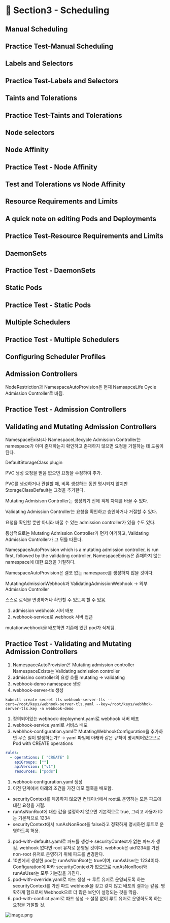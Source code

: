 # 🍨 Section3 - Scheduling

## Manual Scheduling


## Practice Test-Manual Scheduling


## Labels and Selectors


## Practice Test-Labels and Selectors


## Taints and Tolerations


## Practice Test-Taints and Tolerations


## Node selectors


## Node Affinity


## Practice Test - Node Affinity


## Test and Tolerations vs Node Affinity


## Resource Requirements and Limits


## A quick note on editing Pods and Deployments


## Practice Test-Resource Requirements and Limits


## DaemonSets


## Practice Test - DaemonSets


## Static Pods


## Practice Test - Static Pods


## Multiple Schedulers


## Practice Test - Multiple Schedulers


## Configuring Scheduler Profiles


## Admission Controllers


NodeRestriction과 NamespaceAutoProvision은 현재 NamsapceLife Cycle Admission Controller로 바뀜.


## Practice Test - Admission Controllers


## Validating and Mutating Admission Controllers


NamespaceExists나 NamespaceLifecycle Admission Controller는 namespace가 이미 존재하는지 확인하고 존재하지 않으면 요청을 거절하는 데 도움이 된다.


DefaultStorageClass plugin


PVC 생성 요청을 받음 없으면 요청을 수정하여 추가.


PVC를 생성하거나 관찰할 때, 비록 생성하는 동안 명시되지 않지만 StorageClassDefault는 그것을 추가한다.


Mutating Admisison Controller는 생성되기 전에 객체 자체를 바꿀 수 있다.


Validating Admission Controller는 요청을 확인하고 승인하거나 거절할 수 있다.


요청을 확인할 뿐만 아니라 바꿀 수 있는 admission controller가 있을 수도 있다.


통상적으로는 Mutating Admission Controller가 먼저 야기하고, Validating Admission Controller가 그 뒤를 따른다.


NamespaceAutoProvision which is a mutating admission controller, is run first, followed by the validating controller, NamespaceExists은 존재하지 않는 namespace에 대한 요청을 거절하다.


NamespaceAutoProvision은 결코 없는 namespace를 생성하지 않을 것이다.


MutatingAdmissionWebhook과 ValidatingAdmissionWebhook → 외부 Admission Controller


스스로 로직을 변경하거나 확인할 수 있도록 할 수 있음.

1. admission webhook 서버 배포
2. webhook-service로 webhook 서버 접근

mutationwebhook을 배포하면 기존에 있던 pod가 삭제됨.


## Practice Test - Validating and Mutating Admission Controllers

1. NamespaceAutoProvision은 Mutating admission controller
NamespaceExists는 Validating admission controller
2. admissino controller의 요청 흐름
mutating → validating
3. webhook-demo namespace 생성
4. webhook-server-tls 생성

```shell
kubectl create secret tls webhook-server-tls --cert=/root/keys/webhook-server-tls.yaml --key=/root/keys/webhhok-server-tls.key -n webhook-demo
```

1. 정의되어있는 webhook-deployment.yaml로 webhook 서버 배포
2. webhook-service.yaml로 서비스 배포
3. webhhok-configuration.yaml로 MutatingWebhookConfiguration을 추가하면 무슨 일이 발생하는가?
→ yaml 파일에 아래와 같은 규칙이 명시되어있으므로 Pod with CREATE operations

```yaml
rules:
  - operations: [ "CREATE" ]
    apiGroups: [""]
    apiVersion: ["v1"]
    resources: ["pods"]
```

1. webhook-configuration.yaml 생성
2. 이전 단계에서 아래의 조건을 가진 데모 웹훅을 배포함.
- securityContext를 제공하지 않으면 컨테이너에서 root로 운영하는 모든 파드에 대한 요청을 거절.
- runAsNonRoot에 대한 값을 설정하지 않으면 기본적으로 true, 그리고 사용자 ID는 기본적으로 1234
- securityContext에서 runAsNonRoot를 false라고 정확하게 명시하면 루트로 운영하도록 허용.
3. pod-with-defaults.yaml로 파드를 생성→ securityContext가 없는 파드가 생김.
webhook 없다면 root 유저로 운영될 것이다. webhook은 uid1234를 가진 non-root 유저로 운영하기 위해 파드를 변경한다.
4. 10번에서 생성한 pod는 runAsNonRoot는 true이며, runAsUser는 1234이다.
Configuration에 따라 securityContext가 없으므로 runAsNonRoot와 runAsUser는 모두 기본값을 가진다.
5. pod-with-override.yaml로 파드 생성 → 루트 유저로 운영되도록 하는 securityContext를 가진 파드
webhook을 갖고 갖지 않고 배포의 결과는 같음.
명확하게 함으로써 Webhook으로 더 많은 보안이 설정되는 것을 막음.
6. pod-with-conflict.yaml로 파드 생성 → 
설정 없이 루트 유저로 운영하도록 하는 요청을 거절할 것.

![image.png](https://prod-files-secure.s3.us-west-2.amazonaws.com/b2ea2032-00e9-4883-a13b-cb03cf5b2334/501c3b54-0de4-44d6-afe6-eca0c6373e4f/image.png?X-Amz-Algorithm=AWS4-HMAC-SHA256&X-Amz-Content-Sha256=UNSIGNED-PAYLOAD&X-Amz-Credential=ASIAZI2LB4662NS5KQQ2%2F20250219%2Fus-west-2%2Fs3%2Faws4_request&X-Amz-Date=20250219T041403Z&X-Amz-Expires=3600&X-Amz-Security-Token=IQoJb3JpZ2luX2VjEHQaCXVzLXdlc3QtMiJHMEUCIGHoWk74EenbPoRqB7Hd%2FgSdmPnRgmrz4IgnjnhDax8OAiEAkx0PmAMdT097fkn7NT6hE4xj661be9d9I5PVOBDeqWwqiAQInf%2F%2F%2F%2F%2F%2F%2F%2F%2F%2FARAAGgw2Mzc0MjMxODM4MDUiDFqM6ifCFoEx3voQBSrcA6sb4sVokoD7TLp27aAEh9ETFk1ljcS4oh8L1kHZKUCNYaruu1etPE3tq1MT4MXylE8Lx8Xt0VquCK7OZnqpCmdSk%2F2CR1tsnDHq4MsRYlgdb%2FSTyKD99YHGLBMjVRhxzXYsxcn6nUGJDHeOKlISc78lnYVpR2IeI2gGyWuDOzinMIhcEnBxA5dXCnHDOkKGKUzAI2waOy0jmQyYBetvTp0GCwvXtx9rLZBHwDG2qr1BksT8pWHr8i8qCorfzJRq5qNhgB0Rk40z8XOwGzIqN5yGGkZgU4fn%2FeWSH2e6sx9qCP03mTUXB28%2BxbHxHZuQf22iWVNkv8KnuUE7%2BVBYQq25GYC8SRUqHHAuHz3UqH1cwWIjM8hv08T4yFx%2ByYvGX4Jf2bI2vx9iupt2z0RLlVHLsHXr9TJ8OA9NNICJlCdw7f8ZIiNG0wUfxJgJNenI%2Fq2vQ0%2FCPjB3hQrpsP%2B6JKgMi4O%2B5apGFDBpP2z03fRHrqIeSjKq%2BwceFNr%2BNt8lQi3yhsbXn04w%2F9bSfxIOe0XXnh0ev4oeFlRuoOL%2FHZrDvcFDfLpSLUh%2BXyPgkcCG5kz82hDfWCfXcZZPbMlTcFRZEAM2p2ScYQVgneN9mbrrpg%2BFiJpoFnDP%2FGVDMMei1b0GOqUBKnockFae3PwRs00FsXV5L1851Vw6qM8LosQMlMFrJt5ehhunMH5KMbfgyKLSICyUkniucPoMl%2FW%2BqKDQTr5L8bIN6%2FTSkgxyapvh9nA8UMAUXo7Y2OaR42hq9MYu9aTGibZ2s1AigNFug8JbQSPbFFXgvbth7VzBGWjdjR4pPkB%2Fd6DXP0WRS29IswHQNz91T%2FWiZwqzyr9E6fZwU85yGqe8DNk1&X-Amz-Signature=94bd65e193b60e391c2b9e39cf342750da3411ab2132baeb1630bfcba81578e5&X-Amz-SignedHeaders=host&x-id=GetObject)


